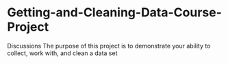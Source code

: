 # Getting-and-Cleaning-Data-Course-Project
Discussions The purpose of this project is to demonstrate your ability to collect, work with, and clean a data set
